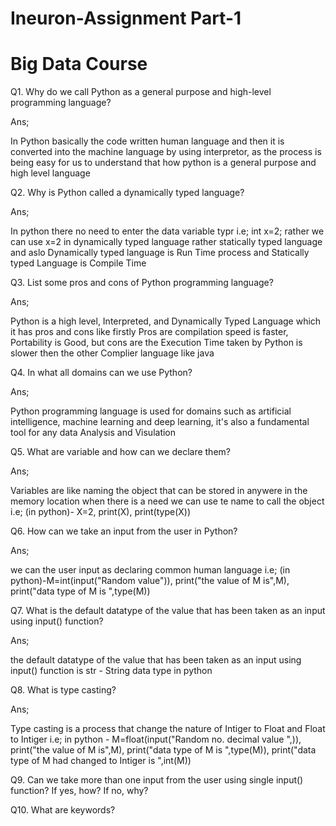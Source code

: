 # Ineuron-Assignment Part-1
# Big Data Course

Q1. Why do we call Python as a general purpose and high-level programming language?

Ans;

In Python basically the code written human language and then it is converted into the machine language by using interpretor, as the process is being easy for us to understand that how python is a general purpose and high level language 

Q2. Why is Python called a dynamically typed language?

Ans;

In python there no need to enter the data variable typr i.e; int x=2; rather we can use x=2 in dynamically typed language rather statically typed language and aslo Dynamically typed language is Run Time process and Statically typed Language is Compile Time

Q3. List some pros and cons of Python programming language?

Ans;

Python is a high level, Interpreted, and Dynamically Typed Language which it has pros and cons like firstly Pros are compilation speed is faster, Portability is Good, but cons are the Execution Time taken by Python is slower then the other Complier language like java

Q4. In what all domains can we use Python?

Ans;

Python programming language is used for domains such as artificial intelligence, machine learning and deep learning, it's also a fundamental tool for any data Analysis and Visulation

Q5. What are variable and how can we declare them?

Ans;

Variables are like naming the object that can be stored in anywere in the memory location when there is a need we can use te name to call the object
i.e; (in python)-
X=2, print(X), print(type(X))

Q6. How can we take an input from the user in Python?

Ans;

we can the user input as declaring common human language 
i.e; (in python)-M=int(input("Random value")), print("the value of M is",M), print("data type of M is ",type(M))

Q7. What is the default datatype of the value that has been taken as an input using input() function?

Ans;

the default datatype of the value that has been taken as an input using input() function is str - String data type in python 


Q8. What is type casting?

Ans;

Type casting is a process that change the nature of Intiger to Float and Float to Intiger i.e; in python - M=float(input("Random no. decimal value ",)), 
print("the value of M is",M), 
print("data type of M is ",type(M)), 
print("data type of M had changed to Intiger is ",int(M))

Q9. Can we take more than one input from the user using single input() function? If yes, how? If no, why?

Q10. What are keywords?
